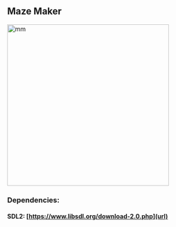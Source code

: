 ## Maze Maker

<img width="373" alt="mm" src="https://user-images.githubusercontent.com/34322384/44931135-07c5a500-ad37-11e8-8f08-ae40005bc76a.png">

### Dependencies:
#### SDL2: [https://www.libsdl.org/download-2.0.php](url)
